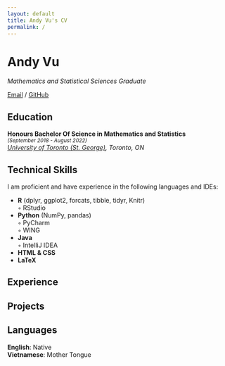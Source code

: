 ```yaml
---
layout: default
title: Andy Vu's CV
permalink: /
---
```


# Andy Vu

_Mathematics and Statistical Sciences Graduate_ <br>

[Email](mailto:andy.vu@alum.utoronto.ca) / [GitHub](https://github.com/andyvu016/)

## Education

**Honours Bachelor Of Science in Mathematics and Statistics** <br>
<sup>_(September 2018 - August 2022)_ </sup> <br>
_[University of Toronto (St. George)](https://www.utoronto.ca/), Toronto, ON_

## Technical Skills

I am proficient and have experience in the following languages and IDEs:
  - **R** (dplyr, ggplot2, forcats, tibble, tidyr, Knitr)  
    ◦ RStudio  
  - **Python** (NumPy, pandas)  
    ◦ PyCharm <br>
    ◦ WING  
  - **Java**  
    ◦ IntelliJ IDEA  
  - **HTML & CSS**   
  - **LaTeX**   

## Experience


## Projects


## Languages

**English**: Native <br>
**Vietnamese**: Mother Tongue
